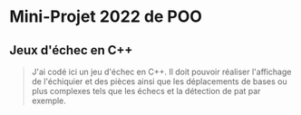# Mini-Projet 2022 de POO
## Jeux d'échec en C++

>J'ai codé ici un jeu d'échec en C++. Il doit pouvoir réaliser l'affichage de l'échiquier et des pièces ainsi que les déplacements de bases ou plus complexes tels que les échecs et la détection de pat par exemple.

